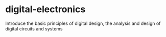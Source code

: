 # digital-electronics
Introduce the basic principles of digital design, the analysis and design of digital circuits and systems

